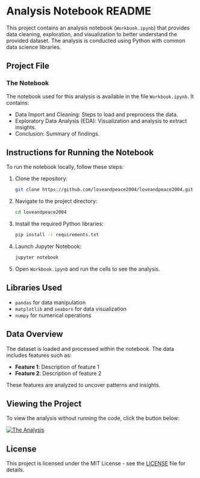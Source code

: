 # Analysis Notebook README

This project contains an analysis notebook (`Workbook.ipynb`) that provides data cleaning, exploration, and visualization to better understand the provided dataset. The analysis is conducted using Python with common data science libraries.

## Project File

### The Notebook

The notebook used for this analysis is available in the file `Workbook.ipynb`. It contains:
- Data Import and Cleaning: Steps to load and preprocess the data.
- Exploratory Data Analysis (EDA): Visualization and analysis to extract insights.
- Conclusion: Summary of findings.

## Instructions for Running the Notebook

To run the notebook locally, follow these steps:

1. Clone the repository:
   ```sh
   git clone https://github.com/loveandpeace2004/loveandpeace2004.git
   ```
2. Navigate to the project directory:
   ```sh
   cd loveandpeace2004
   ```
3. Install the required Python libraries:
   ```sh
   pip install -r requirements.txt
   ```
4. Launch Jupyter Notebook:
   ```sh
   jupyter notebook
   ```
5. Open `Workbook.ipynb` and run the cells to see the analysis.

## Libraries Used
- `pandas` for data manipulation
- `matplotlib` and `seaborn` for data visualization
- `numpy` for numerical operations

## Data Overview
The dataset is loaded and processed within the notebook. The data includes features such as:
- **Feature 1**: Description of feature 1
- **Feature 2**: Description of feature 2

These features are analyzed to uncover patterns and insights.

## Viewing the Project
To view the analysis without running the code, click the button below:

[![The Analysis](https://img.shields.io/badge/View-The%20Analysis-orange)](https://github.com/loveandpeace2004/loveandpeace2004/blob/main/Workbook.ipynb)

## License
This project is licensed under the MIT License - see the [LICENSE](LICENSE) file for details.
